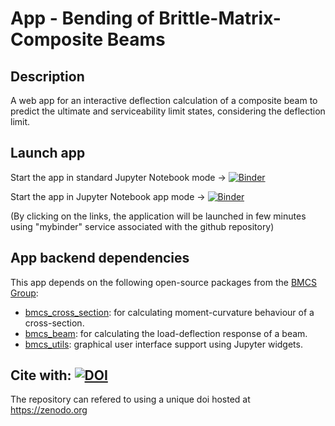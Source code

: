 # App - Bending of Brittle-Matrix-Composite Beams

## Description
A web app for an interactive deflection calculation of a composite beam to predict the ultimate and
serviceability limit states, considering the deflection limit.

## Launch app
Start the app in standard Jupyter Notebook mode → 
[![Binder](https://mybinder.org/badge.svg)](https://mybinder.org/v2/gh/bmcs-apps/bmcs_bending_app.git/main?filepath=bmcs_bending_app.ipynb)

Start the app in Jupyter Notebook app mode → 
[![Binder](https://mybinder.org/badge.svg)](https://mybinder.org/v2/gh/bmcs-apps/bmcs_bending_app/main?urlpath=apps%2Fbmcs_bending_app.ipynb)

(By clicking on the links, the application will be launched in few minutes using "mybinder" service associated with the github repository)

## App backend dependencies
This app depends on the following open-source packages from the [BMCS Group](https://github.com/bmcs-group):
* [bmcs_cross_section](https://pypi.org/project/bmcs-cross-section): for calculating moment-curvature behaviour of a cross-section.
* [bmcs_beam](https://pypi.org/project/bmcs-beam): for calculating the load-deflection response of a beam.
* [bmcs_utils](https://pypi.org/project/bmcs-utils): graphical user interface support using Jupyter widgets.

## Cite with: [![DOI](https://zenodo.org/badge/DOI/10.5281/zenodo.7550117.svg)](https://doi.org/10.5281/zenodo.7550117)
The repository can refered to using a unique doi hosted at https://zenodo.org
